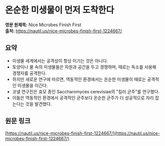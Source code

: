 # 온순한 미생물이 먼저 도착한다

**영문 원제목:** Nice Microbes Finish First  
**출처:** https://nautil.us/nice-microbes-finish-first-1224667/

## 요약
- 미생물 세계에서는 공격성이 항상 이기는 것은 아니다.
- 토양이나 물 속의 미생물들은 자원과 공간을 두고 경쟁하며, 때로는 독소를 사용해 경쟁자를 공격한다.
- 하지만 새로운 연구에 따르면, 역동적인 환경에서는 온순한 미생물이 때로는 공격적인 미생물을 이긴다.
- 코넬 연구진은 효모 종인 Saccharomyces cerevisiae의 "킬러 균주"를 연구했다.
- 이들은 역동적인 환경에서 공격적인 균주보다 온순한 균주가 더 성공적으로 자리 잡는다는 것을 발견했다.

## 원문 링크
[https://nautil.us/nice-microbes-finish-first-1224667/](https://nautil.us/nice-microbes-finish-first-1224667/)
